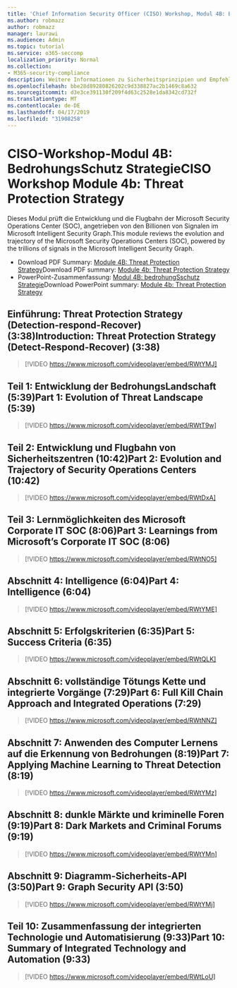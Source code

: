```yaml
---
title: 'Chief Information Security Officer (CISO) Workshop, Modul 4B: BedrohungsSchutz Strategie'
ms.author: robmazz
author: robmazz
manager: laurawi
ms.audience: Admin
ms.topic: tutorial
ms.service: o365-seccomp
localization_priority: Normal
ms.collection:
- M365-security-compliance
description: Weitere Informationen zu Sicherheitsprinzipien und Empfehlungen für die Modernisierung der Sicherheit in Ihrer Organisation.
ms.openlocfilehash: bbe28d89280826202c9d338827ac2b1469c8a632
ms.sourcegitcommit: d3e3ce391130f209f4d63c2528e1da8342cd732f
ms.translationtype: MT
ms.contentlocale: de-DE
ms.lasthandoff: 04/17/2019
ms.locfileid: "31908258"
---
```

# <a name="ciso-workshop-module-4b-threat-protection-strategy"></a><span data-ttu-id="1111f-103">CISO-Workshop-Modul 4B: BedrohungsSchutz Strategie</span><span class="sxs-lookup"><span data-stu-id="1111f-103">CISO Workshop Module 4b: Threat Protection Strategy</span></span> 

<span data-ttu-id="1111f-104">Dieses Modul prüft die Entwicklung und die Flugbahn der Microsoft Security Operations Center (SOC), angetrieben von den Billionen von Signalen im Microsoft Intelligent Security Graph.</span><span class="sxs-lookup"><span data-stu-id="1111f-104">This module reviews the evolution and trajectory of the Microsoft Security Operations Centers (SOC), powered by the trillions of signals in the Microsoft Intelligent Security Graph.</span></span>

- <span data-ttu-id="1111f-105">Download PDF Summary: [Module 4B: Threat Protection Strategy](media/ciso-workshop-4b-threat-protection-strategy.pdf)</span><span class="sxs-lookup"><span data-stu-id="1111f-105">Download PDF summary: [Module 4b: Threat Protection Strategy](media/ciso-workshop-4b-threat-protection-strategy.pdf)</span></span>
- <span data-ttu-id="1111f-106">PowerPoint-Zusammenfassung: [Modul 4B: bedrohungSschutz Strategie](https://docs.microsoft.com/office365/securitycompliance/media/ciso-workshop-4b-threat-protection-strategy.pptx)</span><span class="sxs-lookup"><span data-stu-id="1111f-106">Download PowerPoint summary: [Module 4b: Threat Protection Strategy](https://docs.microsoft.com/office365/securitycompliance/media/ciso-workshop-4b-threat-protection-strategy.pptx)</span></span>

## <a name="introduction-threat-protection-strategy-detect-respond-recover-338"></a><span data-ttu-id="1111f-107">Einführung: Threat Protection Strategy (Detection-respond-Recover) (3:38)</span><span class="sxs-lookup"><span data-stu-id="1111f-107">Introduction: Threat Protection Strategy (Detect-Respond-Recover) (3:38)</span></span>

> [!VIDEO https://www.microsoft.com/videoplayer/embed/RWtYMJ]

## <a name="part-1-evolution-of-threat-landscape-539"></a><span data-ttu-id="1111f-108">Teil 1: Entwicklung der BedrohungsLandschaft (5:39)</span><span class="sxs-lookup"><span data-stu-id="1111f-108">Part 1: Evolution of Threat Landscape (5:39)</span></span>

> [!VIDEO https://www.microsoft.com/videoplayer/embed/RWtT9w]

## <a name="part-2-evolution-and-trajectory-of-security-operations-centers-1042"></a><span data-ttu-id="1111f-109">Teil 2: Entwicklung und Flugbahn von Sicherheitszentren (10:42)</span><span class="sxs-lookup"><span data-stu-id="1111f-109">Part 2: Evolution and Trajectory of Security Operations Centers (10:42)</span></span>

> [!VIDEO https://www.microsoft.com/videoplayer/embed/RWtDxA]

## <a name="part-3-learnings-from-microsofts-corporate-it-soc-806"></a><span data-ttu-id="1111f-110">Teil 3: Lernmöglichkeiten des Microsoft Corporate IT SOC (8:06)</span><span class="sxs-lookup"><span data-stu-id="1111f-110">Part 3: Learnings from Microsoft’s Corporate IT SOC (8:06)</span></span>

> [!VIDEO https://www.microsoft.com/videoplayer/embed/RWtNO5]

## <a name="part-4-intelligence-604"></a><span data-ttu-id="1111f-111">Abschnitt 4: Intelligence (6:04)</span><span class="sxs-lookup"><span data-stu-id="1111f-111">Part 4: Intelligence (6:04)</span></span>

> [!VIDEO https://www.microsoft.com/videoplayer/embed/RWtYME]

## <a name="part-5-success-criteria-635"></a><span data-ttu-id="1111f-112">Abschnitt 5: Erfolgskriterien (6:35)</span><span class="sxs-lookup"><span data-stu-id="1111f-112">Part 5: Success Criteria (6:35)</span></span>

> [!VIDEO https://www.microsoft.com/videoplayer/embed/RWtQLK]

## <a name="part-6-full-kill-chain-approach-and-integrated-operations-729"></a><span data-ttu-id="1111f-113">Abschnitt 6: vollständige Tötungs Kette und integrierte Vorgänge (7:29)</span><span class="sxs-lookup"><span data-stu-id="1111f-113">Part 6: Full Kill Chain Approach and Integrated Operations (7:29)</span></span>

> [!VIDEO https://www.microsoft.com/videoplayer/embed/RWtNNZ]

## <a name="part-7-applying-machine-learning-to-threat-detection-819"></a><span data-ttu-id="1111f-114">Abschnitt 7: Anwenden des Computer Lernens auf die Erkennung von Bedrohungen (8:19)</span><span class="sxs-lookup"><span data-stu-id="1111f-114">Part 7: Applying Machine Learning to Threat Detection (8:19)</span></span>

> [!VIDEO https://www.microsoft.com/videoplayer/embed/RWtYMz]

## <a name="part-8-dark-markets-and-criminal-forums-919"></a><span data-ttu-id="1111f-115">Abschnitt 8: dunkle Märkte und kriminelle Foren (9:19)</span><span class="sxs-lookup"><span data-stu-id="1111f-115">Part 8: Dark Markets and Criminal Forums (9:19)</span></span>

> [!VIDEO https://www.microsoft.com/videoplayer/embed/RWtYMn]

## <a name="part-9-graph-security-api-350"></a><span data-ttu-id="1111f-116">Abschnitt 9: Diagramm-Sicherheits-API (3:50)</span><span class="sxs-lookup"><span data-stu-id="1111f-116">Part 9: Graph Security API (3:50)</span></span>

> [!VIDEO https://www.microsoft.com/videoplayer/embed/RWtYMj]

## <a name="part-10-summary-of-integrated-technology-and-automation-933"></a><span data-ttu-id="1111f-117">Teil 10: Zusammenfassung der integrierten Technologie und Automatisierung (9:33)</span><span class="sxs-lookup"><span data-stu-id="1111f-117">Part 10: Summary of Integrated Technology and Automation (9:33)</span></span>

> [!VIDEO https://www.microsoft.com/videoplayer/embed/RWtLoU]
